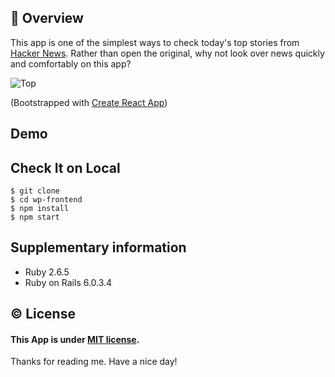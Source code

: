 ## :newspaper: Overview

This app is one of the simplest ways to check today's top stories from [Hacker News](https://news.ycombinator.com/).
Rather than open the original, why not look over news quickly and comfortably on this app?

![Top](https://user-images.githubusercontent.com/74521093/114793509-79a66c00-9dc5-11eb-9575-5e4775ee0844.png)

(Bootstrapped with [Create React App](https://github.com/facebook/create-react-app))

## Demo

## Check It on Local

```
$ git clone
$ cd wp-frontend
$ npm install
$ npm start
```

## Supplementary information

- Ruby 2.6.5
- Ruby on Rails 6.0.3.4

## :copyright: License

#### This App is under [MIT license](https://en.wikipedia.org/wiki/MIT_License).

Thanks for reading me. Have a nice day!
